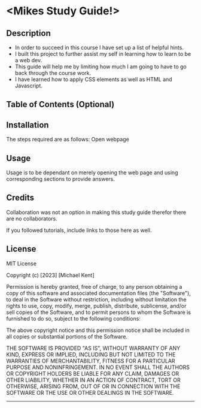 # <Mikes Study Guide!>

## Description

- In order to succeed in this course I have set up a list of helpful hints.
- I built this project to further assist my self in learning how to learn to be a web dev.
- This guide will help me by limiting how much I am going to have to go back through the course work.
- I have learned how to apply CSS elements as well as HTML and Javascript.

## Table of Contents (Optional)

## Installation

The steps required are as follows: 
Open webpage 

## Usage

Usage is to be dependant on merely opening the web page and using corresponding sections to provide answers.


## Credits

Collaboration was not an option in making this study guide therefor there are no collaborators.

If you followed tutorials, include links to those here as well.

## License

MIT License

Copyright (c) [2023] [Michael Kent]

Permission is hereby granted, free of charge, to any person obtaining a copy
of this software and associated documentation files (the "Software"), to deal
in the Software without restriction, including without limitation the rights
to use, copy, modify, merge, publish, distribute, sublicense, and/or sell
copies of the Software, and to permit persons to whom the Software is
furnished to do so, subject to the following conditions:

The above copyright notice and this permission notice shall be included in all
copies or substantial portions of the Software.

THE SOFTWARE IS PROVIDED "AS IS", WITHOUT WARRANTY OF ANY KIND, EXPRESS OR
IMPLIED, INCLUDING BUT NOT LIMITED TO THE WARRANTIES OF MERCHANTABILITY,
FITNESS FOR A PARTICULAR PURPOSE AND NONINFRINGEMENT. IN NO EVENT SHALL THE
AUTHORS OR COPYRIGHT HOLDERS BE LIABLE FOR ANY CLAIM, DAMAGES OR OTHER
LIABILITY, WHETHER IN AN ACTION OF CONTRACT, TORT OR OTHERWISE, ARISING FROM,
OUT OF OR IN CONNECTION WITH THE SOFTWARE OR THE USE OR OTHER DEALINGS IN THE
SOFTWARE.

---
